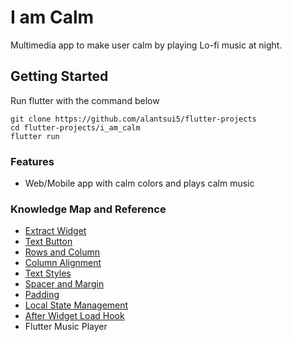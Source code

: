 # I am Calm

Multimedia app to make user calm by playing Lo-fi music at night.

## Getting Started
Run flutter with the command below
```shell
git clone https://github.com/alantsui5/flutter-projects
cd flutter-projects/i_am_calm
flutter run 
```

### Features
- Web/Mobile app with calm colors and plays calm music

### Knowledge Map and Reference
- [Extract Widget](https://stackoverflow.com/questions/57105154/shortcut-to-extract-flutter-widget-from-ui-layout)
- [Text Button](https://docs.flutter.dev/release/breaking-changes/buttons#the-stylefrom-buttonstyle-utility-methods)
- [Rows and Column](https://docs.flutter.dev/development/ui/layout#lay-out-multiple-widgets-vertically-and-horizontally)
- [Column Alignment](https://docs.flutter.dev/codelabs/layout-basics#mainaxisalignment-property)
- [Text Styles](https://docs.flutter.dev/cookbook/design/themes)
- [Spacer and Margin](https://api.flutter.dev/flutter/widgets/Spacer-class.html)
- [Padding](https://docs.flutter.dev/cookbook/forms/text-input#interactive-example)
- [Local State Management](https://api.flutter.dev/flutter/widgets/StatefulWidget-class.html)
- [After Widget Load Hook](https://stackoverflow.com/questions/49466556/flutter-run-method-on-widget-build-complete)
- Flutter Music Player